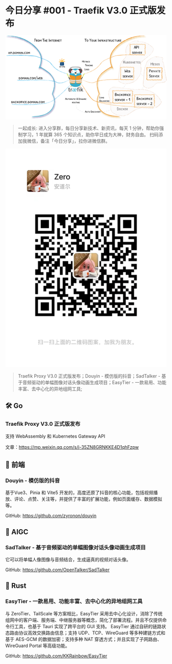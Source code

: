 # 今日分享 #001 - Traefik V3.0 正式版发布

![](./images/2024.05.02_traefik-architecture.png)

> 一起成长: 进入分享群，每日分享新技术、新资讯，每天 1 分钟，帮助你强制学习，1 年就算 365 个知识点，助你早日成为大神，财务自由。
扫码添加我微信，备注「今日分享」，拉你进微信群。

![](./images/WeChat-QRCode.png)

> Traefik Proxy V3.0 正式版发布；Douyin - 模仿版的抖音；SadTalker - 基于音频驱动的单幅图像对话头像动画生成项目；EasyTier - 一款易用、功能丰富、去中心化的异地组网工具;

## 🛠 Go

### Traefik Proxy V3.0 正式版发布

支持 WebAssembly 和 Kubernetes Gateway API

文章：https://mp.weixin.qq.com/s/j-35ZN8GRNKKE4D1qhFzpw

## 📘 前端

### Douyin - 模仿版的抖音

基于Vue3、Pinia 和 Vite5 开发的，高度还原了抖音的核心功能，包括视频播放、评论、点赞、关注等，并提供了丰富的扩展功能，例如页面缓存、数据模拟等。

GitHub: https://github.com/zyronon/douyin

## 🤖 AIGC

### SadTalker - 基于音频驱动的单幅图像对话头像动画生成项目

它可以将单幅人像图像与音频结合，生成逼真的视频对话头像。

GitHub: https://github.com/OpenTalker/SadTalker


## 🦀 Rust

### EasyTier - 一款易用、功能丰富、去中心化的异地组网工具

与 ZeroTier、TailScale 等方案相比，EasyTier 采用去中心化设计，消除了传统组网中的客户端、服务端、中继服务器等概念，简化了部署流程。并且不仅提供命令行工具，也基于 Tauri 实现了跨平台的 GUI 支持。
EasyTier 通过自研的链路状态路由协议高效交换路由信息；支持 UDP、TCP、WireGuard 等多种建链方式和基于 AES-GCM 的数据加密；支持多种 NAT 穿透方式；并且实现了子网路由、WireGuard Portal 等高级功能。

GitHub: https://github.com/KKRainbow/EasyTier

